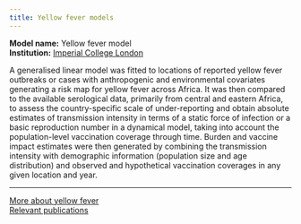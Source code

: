 ```yaml
---
title: Yellow fever models
---
```


**Model name:** Yellow fever model  
**Institution:** [Imperial College London](https://www.imperial.ac.uk/school-public-health/infectious-disease-epidemiology/)

A generalised linear model was fitted to locations of reported yellow fever outbreaks or cases with anthropogenic and environmental covariates generating a risk map for yellow fever across Africa. It was then compared to the available serological data, primarily from central and eastern Africa, to assess the country-specific scale of under-reporting and obtain absolute estimates of transmission intensity in terms of a static force of infection or a basic reproduction number in a dynamical model, taking into account the population-level vaccination coverage through time. Burden and vaccine impact estimates were then generated by combining the transmission intensity with demographic information (population size and age distribution) and observed and hypothetical vaccination coverages in any given location and year. 

---

[More about yellow fever](/diseases/yellow-fever)  
[Relevant publications](/publications#yellow-fever)
